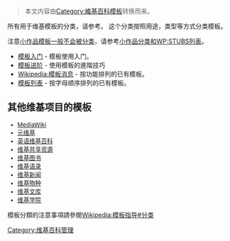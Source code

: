 > 本文内容由[Category:維基百科模板](https://zh.wikipedia.org/wiki/Category:維基百科模板)转换而来。


所有用于维基模板的分类，请参考。 这个分类按照用途，类型等方式分类模板。

注意[小作品模板一般不会被分类](https://zh.wikipedia.org/wiki/:Help:Stubs "wikilink")，请参考[小作品分类和](https://zh.wikipedia.org/wiki/Category:小作品类别 "wikilink")[WP:STUBS列表](https://zh.wikipedia.org/wiki/WP:STUBS "wikilink")。

  - [模板入门](https://zh.wikipedia.org/wiki/Help:模板入门 "wikilink") - 模板使用入门。
  - [模板进阶](https://zh.wikipedia.org/wiki/Help:模板 "wikilink") - 使用模板的進階技巧
  - [Wikipedia:模板消息](https://zh.wikipedia.org/wiki/Wikipedia:模板消息 "wikilink") - 按功能排列的已有模板。
  - [模板列表](https://zh.wikipedia.org/wiki/Special:Allpages/Template: "wikilink") - 按字母顺序排列的已有模板。

## 其他维基项目的模板

<div class="hlist" style="font-size:95%;margin-bottom:1.0em;">

  - [MediaWiki](https://zh.wikipedia.org/wiki/mw:Category:Templates "wikilink")
  - [元维基](https://zh.wikipedia.org/wiki/m:Category:Templates "wikilink")
  - [英语维基百科](https://zh.wikipedia.org/wiki/:en:Category:Wikipedia_templates "wikilink")
  - [维基共享资源](https://zh.wikipedia.org/wiki/commons:Category:Commons_templates "wikilink")
  - [维基图书](https://zh.wikipedia.org/wiki/b:Category:Templates "wikilink")
  - [维基语录](https://zh.wikipedia.org/wiki/q:Category:Templates "wikilink")
  - [维基新闻](https://zh.wikipedia.org/wiki/n:Category:Templates "wikilink")
  - [维基物种](https://zh.wikipedia.org/wiki/wikispecies:Category:Templates "wikilink")
  - [维基文库](https://zh.wikipedia.org/wiki/s:Category:Wikisource_templates "wikilink")
  - [维基学院](https://zh.wikipedia.org/wiki/v:Category:Templates "wikilink")

</div>

模板分類的注意事項請參閱[Wikipedia:模板指导\#分类](https://zh.wikipedia.org/wiki/Wikipedia:模板指导#分类 "wikilink")

[Category:维基百科管理](https://zh.wikipedia.org/wiki/Category:维基百科管理 "wikilink")